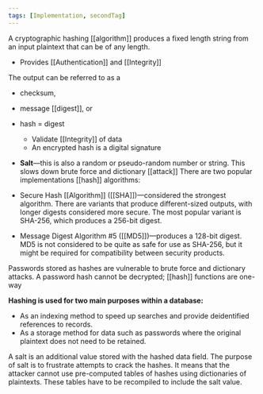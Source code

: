 ```yaml
---
tags: [Implementation, secondTag]
---
```

A cryptographic hashing [[algorithm]] produces a fixed length string from an input plaintext that can be of any length.
- Provides [[Authentication]] and [[Integrity]]

The output can be referred to as a 
- checksum, 
- message [[digest]], or 
- hash = digest
	- Validate [[Integrity]] of data
	- An encrypted hash is a digital signature

- **Salt**—this is also a random or pseudo-random number or string. This slows down brute force and dictionary [[attack]]
There are two popular implementations [[hash]] algorithms:

-   Secure Hash [[Algorithm]] ([[SHA]])—considered the strongest algorithm. There are variants that produce different-sized outputs, with longer digests considered more secure. The most popular variant is SHA-256, which produces a 256-bit digest.
-   Message Digest Algorithm #5 ([[MD5]])—produces a 128-bit digest. MD5 is not considered to be quite as safe for use as SHA-256, but it might be required for compatibility between security products.

Passwords stored as hashes are vulnerable to brute force and dictionary attacks. A password hash cannot be decrypted; [[hash]] functions are one-way

**Hashing is used for two main purposes within a database:**

-   As an indexing method to speed up searches and provide deidentified references to records.
-   As a storage method for data such as passwords where the original plaintext does not need to be retained.

A salt is an additional value stored with the hashed data field. The purpose of salt is to frustrate attempts to crack the hashes. It means that the attacker cannot use pre-computed tables of hashes using dictionaries of plaintexts. These tables have to be recompiled to include the salt value.
